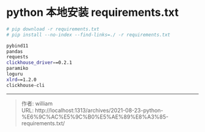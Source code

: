 # python 本地安装 requirements.txt


```bash
# pip download -r requirements.txt
# pip install --no-index --find-links=./ -r requirements.txt

pybind11
pandas
requests
clickhouse_driver==0.2.1
paramiko
loguru
xlrd==1.2.0
clickhouse-cli
```





---

> 作者: william  
> URL: http://localhost:1313/archives/2021-08-23-python-%E6%9C%AC%E5%9C%B0%E5%AE%89%E8%A3%85-requirements.txt/  


